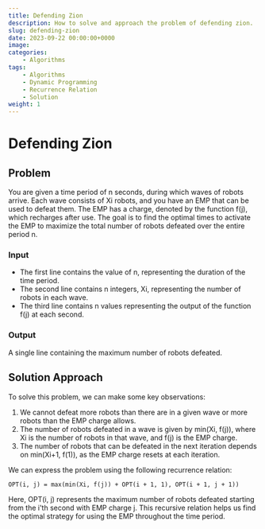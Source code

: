 ```yaml
---
title: Defending Zion
description: How to solve and approach the problem of defending zion.
slug: defending-zion
date: 2023-09-22 00:00:00+0000
image: 
categories:
    - Algorithms
tags:
    - Algorithms
    - Dynamic Programming
    - Recurrence Relation
    - Solution
weight: 1
---
```


# Defending Zion

## Problem

You are given a time period of n seconds, during which waves of robots arrive. Each wave consists of Xi robots, and you have an EMP that can be used to defeat them. The EMP has a charge, denoted by the function f(j), which recharges after use. The goal is to find the optimal times to activate the EMP to maximize the total number of robots defeated over the entire period n.

### Input

- The first line contains the value of n, representing the duration of the time period.
- The second line contains n integers, Xi, representing the number of robots in each wave.
- The third line contains n values representing the output of the function f(j) at each second.

### Output

A single line containing the maximum number of robots defeated.

## Solution Approach

To solve this problem, we can make some key observations:

1. We cannot defeat more robots than there are in a given wave or more robots than the EMP charge allows.
2. The number of robots defeated in a wave is given by min(Xi, f(j)), where Xi is the number of robots in that wave, and f(j) is the EMP charge.
3. The number of robots that can be defeated in the next iteration depends on min(Xi+1, f(1)), as the EMP charge resets at each iteration.

We can express the problem using the following recurrence relation:

```
OPT(i, j) = max(min(Xi, f(j)) + OPT(i + 1, 1), OPT(i + 1, j + 1))
```

Here, OPT(i, j) represents the maximum number of robots defeated starting from the i'th second with EMP charge j. This recursive relation helps us find the optimal strategy for using the EMP throughout the time period.
